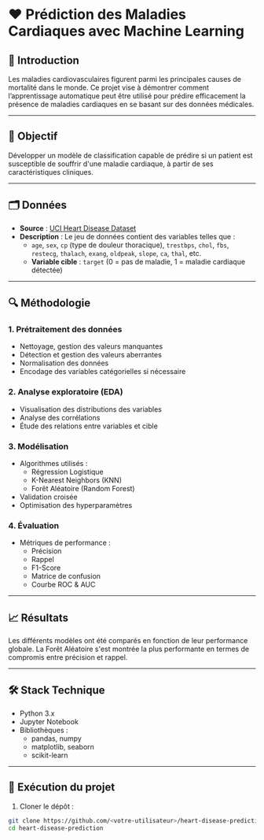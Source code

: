# ❤️ Prédiction des Maladies Cardiaques avec Machine Learning

## 📌 Introduction

Les maladies cardiovasculaires figurent parmi les principales causes de mortalité dans le monde. Ce projet vise à démontrer comment l’apprentissage automatique peut être utilisé pour prédire efficacement la présence de maladies cardiaques en se basant sur des données médicales.

---

## 🎯 Objectif

Développer un modèle de classification capable de prédire si un patient est susceptible de souffrir d'une maladie cardiaque, à partir de ses caractéristiques cliniques.

---

## 🗂️ Données

- **Source** : [UCI Heart Disease Dataset](https://archive.ics.uci.edu/ml/datasets/Heart+Disease)
- **Description** : Le jeu de données contient des variables telles que :
  - `age`, `sex`, `cp` (type de douleur thoracique), `trestbps`, `chol`, `fbs`, `restecg`, `thalach`, `exang`, `oldpeak`, `slope`, `ca`, `thal`, etc.
  - **Variable cible** : `target` (0 = pas de maladie, 1 = maladie cardiaque détectée)

---

## 🔍 Méthodologie

### 1. Prétraitement des données
- Nettoyage, gestion des valeurs manquantes
- Détection et gestion des valeurs aberrantes
- Normalisation des données
- Encodage des variables catégorielles si nécessaire

### 2. Analyse exploratoire (EDA)
- Visualisation des distributions des variables
- Analyse des corrélations
- Étude des relations entre variables et cible

### 3. Modélisation
- Algorithmes utilisés :
  - Régression Logistique
  - K-Nearest Neighbors (KNN)
  - Forêt Aléatoire (Random Forest)
- Validation croisée
- Optimisation des hyperparamètres

### 4. Évaluation
- Métriques de performance :
  - Précision
  - Rappel
  - F1-Score
  - Matrice de confusion
  - Courbe ROC & AUC

---

## 📈 Résultats

Les différents modèles ont été comparés en fonction de leur performance globale. La Forêt Aléatoire s'est montrée la plus performante en termes de compromis entre précision et rappel.

---

## 🛠️ Stack Technique

- Python 3.x
- Jupyter Notebook
- Bibliothèques :
  - pandas, numpy
  - matplotlib, seaborn
  - scikit-learn

---

## 🚀 Exécution du projet

1. Cloner le dépôt :
```bash
git clone https://github.com/<votre-utilisateur>/heart-disease-prediction.git
cd heart-disease-prediction
